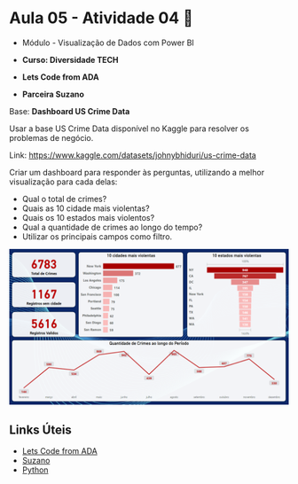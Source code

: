 # Aula 05 - Atividade 04 🚀

* Módulo - Visualização de Dados com Power BI

* **Curso: Diversidade TECH**
* **Lets Code from ADA**
* **Parceira Suzano**

Base: **Dashboard US Crime Data**

Usar a base US Crime Data disponível no Kaggle para resolver os problemas de negócio.

Link: https://www.kaggle.com/datasets/johnybhiduri/us-crime-data

Criar um dashboard para responder às perguntas, utilizando a melhor visualização para cada delas:

- Qual o total de crimes?
- Quais as 10 cidade mais violentas?
- Quais os 10 estados mais violentos?
- Qual a quantidade de crimes ao longo do tempo?
- Utilizar os principais campos como filtro.


![Atividade](https://github.com/aluipio/ada_power_bi/blob/main/a_05_at_04/Aula_05_Atividade_04.png)

## Links Úteis

- [Lets Code from ADA](https://ada.tech/)
- [Suzano](https://www.suzano.com.br)
- [Python](https://www.python.org)